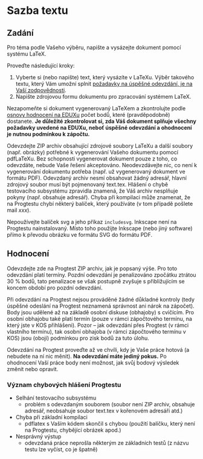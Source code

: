 # Sazba textu
## Zadání

Pro téma podle Vašeho výběru, napište a vysázejte dokument pomocí systému LaTeX.

Proveďte následující kroky:

1. Vyberte si (nebo napište) text, který vysázíte v LaTeXu. Výběr takového textu, který Vám umožní splnit [požadavky na úspěšné odevzdání, je na Vaší zodpovědnosti](https://edux.fit.cvut.cz/courses/BI-TED/seminars/01/start#ulohasazba_textu).
2. Napište zdrojovou formu dokumentu pro zpracování systémem LaTeX.

Nezapomeňte si dokument vygenerovaný LaTeXem a zkontrolujte podle [osnovy hodnocení na EDUXu](http://edux.fit.cvut.cz/courses/BI-TED/tutorials/01/start#uloha_-_sazba_textu) počet bodů, které (pravděpodobně) dostanete. **Je důležité zkontrolovat si, zda Váš dokument splňuje všechny požadavky uvedené na EDUXu, neboť úspěšné odevzdání a ohodnocení je nutnou podmínkou k zápočtu.**

Odevzdejte ZIP archiv obsahující zdrojové soubory LaTeXu a další soubory (např. obrázky) potřebné k vygenerování Vašeho dokumentu pomocí pdfLaTeXu. Bez schopnosti vygenerovat dokument pouze z toho, co odevzdáte, nebude Vaše řešení akceptováno. Neodevzdávejte nic, co není k vygenerování dokumentu potřeba (např. už vygenerovaný dokument ve formátu PDF). Odevzdaný archiv nesmí obsahovat žádný adresář, hlavní zdrojový soubor musí být pojmenovaný text.tex. Hlášení o chybě testovacího subsystému zpravidla znamená, že Váš archiv nesplňuje pokyny (např. obsahuje adresář). Chyba při kompilaci může znamenat, že na Progtestu chybí některý balíček, který používáte (v tom případě pošlete mail *xxx*).

Nepoužívejte balíček svg a jeho příkaz `includesvg`. Inkscape není na Progtestu nainstalovaný. Místo toho použijte Inkscape (nebo jiný software) přímo k převodu obrázku ve formátu SVG do formátu PDF.

## Hodnocení

Odevzdejte zde na Progtest ZIP archiv, jak je popsaný výše. Pro toto odevzdání platí termíny. Pozdní odevzdání je penalizováno zpočátku ztrátou 30 % bodů, tato penalizace se však postupně zvyšuje s přibližujícím se koncem období pro pozdní odevzdání.

Při odevzdání na Progtest nejsou prováděné žádné důkladné kontroly (tedy úspěšné odeslání na Progtest neznamená správnost ani nárok na zápočet). Body jsou udělené až na základě osobní diskuse (obhajoby) s cvičícím. Pro osobní obhajobu také platí termín (pouze v rámci zápočtového termínu, na který jste v KOS přihlášeni). Pozor – jak odevzdání přes Progtest (v rámci vlastního termínu), tak osobní obhajoba (v rámci zápočtového termínu v KOS) jsou (obojí) podmínkou pro zisk bodů za tuto úlohu.

Odevzdání na Progtest proveďte až ve chvíli, kdy je Vaše práce hotová (a nebudete na ní nic měnit). **Na odevzdání máte jediný pokus.** Po ohodnocení Vaší práce body není možnost, jak svůj bodový výsledek změnit nebo opravit.

### Význam chybových hlášení Progtestu

* Selhání testovacího subsystému
  * problém s odevzdaným souborem (soubor není ZIP archiv, obsahuje adresář, neobsahuje soubor text.tex v kořenovém adresáři atd.)
* Chyba při základní kompilaci
  * pdflatex s Vaším kódem skončil s chybou (použití balíčku, který není na Progtestu, chybějící obrázek apod.)
* Nesprávný výstup
  * odevzdaná práce neprošla některým ze základních testů (z názvu testu lze vyčíst, co je špatně)